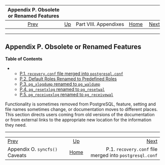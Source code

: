 <!--?xml version="1.0" encoding="UTF-8" standalone="no"?-->

|       Appendix P. Obsolete or Renamed Features      |                                               |                       |                                                       |                                                                                     |
| :-------------------------------------------------: | :-------------------------------------------- | :-------------------: | ----------------------------------------------------: | ----------------------------------------------------------------------------------: |
| [Prev](syncfs.html "Appendix O. syncfs() Caveats")  | [Up](appendixes.html "Part VIII. Appendixes") | Part VIII. Appendixes | [Home](index.html "PostgreSQL 17devel Documentation") |  [Next](recovery-config.html "P.1. recovery.conf file merged into postgresql.conf") |

***

## Appendix P. Obsolete or Renamed Features

**Table of Contents**

*   *   [P.1. `recovery.conf` file merged into `postgresql.conf`](recovery-config.html)
    *   [P.2. Default Roles Renamed to Predefined Roles](default-roles.html)
    *   [P.3. `pg_xlogdump` renamed to `pg_waldump`](pgxlogdump.html)
    *   [P.4. `pg_resetxlog` renamed to `pg_resetwal`](app-pgresetxlog.html)
    *   [P.5. `pg_receivexlog` renamed to `pg_receivewal`](app-pgreceivexlog.html)

Functionality is sometimes removed from PostgreSQL, feature, setting and file names sometimes change, or documentation moves to different places. This section directs users coming from old versions of the documentation or from external links to the appropriate new location for the information they need.

***

|                                                     |                                                       |                                                                                     |
| :-------------------------------------------------- | :---------------------------------------------------: | ----------------------------------------------------------------------------------: |
| [Prev](syncfs.html "Appendix O. syncfs() Caveats")  |     [Up](appendixes.html "Part VIII. Appendixes")     |  [Next](recovery-config.html "P.1. recovery.conf file merged into postgresql.conf") |
| Appendix O. `syncfs()` Caveats                      | [Home](index.html "PostgreSQL 17devel Documentation") |                             P.1. `recovery.conf` file merged into `postgresql.conf` |
